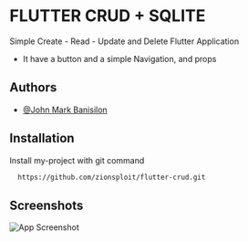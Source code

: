 
# FLUTTER CRUD + SQLITE
Simple Create - Read - Update and Delete Flutter Application
- It have a button and a simple Navigation, and props
## Authors

- [@John Mark Banisilon](https://www.facebook.com/crypto.graphy.39/)


## Installation

Install my-project with git command

```bash
  https://github.com/zionsploit/flutter-crud.git
```
    
## Screenshots

![App Screenshot](https://i.ibb.co/8DCB12p/flutter.png)


